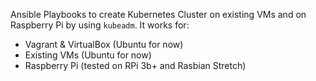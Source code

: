 Ansible Playbooks to create Kubernetes Cluster on existing VMs and on Raspberry Pi by using `kubeadm`.
It works for:
- Vagrant & VirtualBox (Ubuntu for now)
- Existing VMs (Ubuntu for now)
- Raspberry Pi (tested on RPi 3b+ and Rasbian Stretch)

